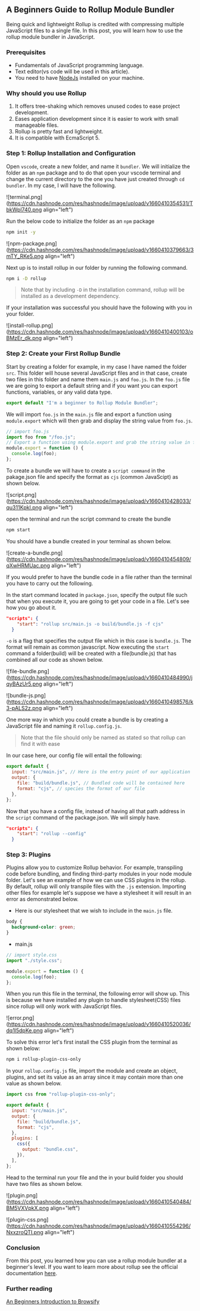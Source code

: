 ## A Beginners Guide to Rollup Module Bundler

Being quick and lightweight Rollup is credited with compressing multiple JavaScript files to a single file. In this post, you will learn how to use the rollup module bundler in JavaScript.

### Prerequisites

- Fundamentals of JavaScript programming language.
- Text editor(vs code will be used in this article).
- You need to have [NodeJs](https://nodejs.org/en/) installed on your machine.

### Why should you use Rollup

1. It offers tree-shaking which removes unused codes to ease project development.
2. Eases application development since it is easier to work with small manageable files.
3. Rollup is pretty fast and lightweight.
4. It is compatible with EcmaScript 5.

### Step 1: Rollup Installation and Configuration

Open `vscode`, create a new folder, and name it `bundler`. We will initialize the folder as an `npm` package and to do that open your vscode terminal and change the current directory to the one you have just created through `cd bundler`. In my case, I will have the following.


![terminal.png](https://cdn.hashnode.com/res/hashnode/image/upload/v1660410354531/TbkWpl740.png align="left")

Run the below code to initialize the folder as an `npm` package

```bash
npm init -y
```

![npm-package.png](https://cdn.hashnode.com/res/hashnode/image/upload/v1660410379663/3mTY_RKe5.png align="left")

Next up is to install rollup in our folder by running the following command.

```bash
npm i -D rollup
```

> Note that by including `-D` in the installation command, rollup will be installed as a development dependency.

If your installation was successful you should have the following with you in your folder.


![install-rollup.png](https://cdn.hashnode.com/res/hashnode/image/upload/v1660410400103/oBMzEr_dk.png align="left")

### Step 2: Create your First Rollup Bundle

Start by creating a folder for example, in my case I have named the folder `src`. This folder will house several JavaScript files and in that case, create two files in this folder and name them `main.js` and `foo.js`. In the `foo.js` file we are going to export a default string and if you want you can export functions, variables, or any valid data type.

```javascript
export default "I'm a beginner to Rollup Module Bundler";
```

We will import `foo.js` in the `main.js` file and export a function using `module.export` which will then grab and display the string value from `foo.js`.

```javascript
// import foo.js
import foo from "/foo.js";
// Export a function using module.export and grab the string value in foo.js. The statement will return Im a begginer to Rollup Module Bundler
module.export = function () {
  console.log(foo);
};
```

To create a bundle we will have to create a `script command` in the pakage.json file and specify the format as `cjs` (common JavaScipt) as shown below.


![script.png](https://cdn.hashnode.com/res/hashnode/image/upload/v1660410428033/qu311Kpkl.png align="left")

open the terminal and run the script command to create the bundle

```bash
npm start
```

You should have a bundle created in your terminal as shown below.


![create-a-bundle.png](https://cdn.hashnode.com/res/hashnode/image/upload/v1660410454809/qXwHRMUac.png align="left")

If you would prefer to have the bundle code in a file rather than the terminal you have to carry out the following.

In the start command located in `package.json`, specify the output file such that when you execute it, you are going to get your code in a file. Let's see how you go about it.

```json
"scripts": {
    "start": "rollup src/main.js -o build/bundle.js -f cjs"
  }
```

`-o` is a flag that specifies the output file which in this case is `bundle.js`. The format will remain as common javascript. Now executing the `start` command a folder(build) will be created with a file(bundle.js) that has combined all our code as shown below.


![file-bundle.png](https://cdn.hashnode.com/res/hashnode/image/upload/v1660410484990/jqyBAzUr5.png align="left")


![bundle-js.png](https://cdn.hashnode.com/res/hashnode/image/upload/v1660410498576/k3-pALS2z.png align="left")

One more way in which you could create a bundle is by creating a JavaScript file and naming it `rollup.config.js`.

> Note that the file should only be named as stated so that rollup can find it with ease

In our case here, our config file will entail the following:

```javascript
export default {
  input: "src/main.js", // Here is the entry point of our application
  output: {
    file: "build/bundle.js", // Bundled code will be contained here
    format: "cjs", // species the format of our file
  },
};
```

Now that you have a config file, instead of having all that path address in the `script` command of the package.json. We will simply have.

```json
"scripts": {
    "start": "rollup --config"
  }
```

### Step 3: Plugins

Plugins allow you to customize Rollup behavior. For example, transpiling code before bundling, and finding third-party modules in your node module folder. Let's see an example of how we can use CSS plugins in the rollup. By default, rollup will only transpile files with the `.js` extension. Importing other files for example let's suppose we have a stylesheet it will result in an error as demonstrated below.

- Here is our stylesheet that we wish to include in the `main.js` file.

```css
body {
  background-color: green;
}
```

- main.js

```js
// import style.css
import "./style.css";

module.export = function () {
  console.log(foo);
};
```

When you run this file in the terminal, the following error will show up. This is because we have installed any plugin to handle stylesheet(CSS) files since rollup will only work with JavaScript files.


![error.png](https://cdn.hashnode.com/res/hashnode/image/upload/v1660410520036/dq1l5dpKe.png align="left")

To solve this error let's first install the CSS plugin from the terminal as shown below:

```bash
npm i rollup-plugin-css-only
```

In your `rollup.config.js` file, import the module and create an object, plugins, and set its value as an array since it may contain more than one value as shown below.

```javascript
import css from "rollup-plugin-css-only";

export default {
  input: "src/main.js",
  output: {
    file: "build/bundle.js",
    format: "cjs",
  },
  plugins: [
    css({
      output: "bundle.css",
    }),
  ],
};
```

Head to the terminal run your file and the in your build folder you should have two files as shown below.


![plugin.png](https://cdn.hashnode.com/res/hashnode/image/upload/v1660410540484/BM5VXVpkX.png align="left")


![plugin-css.png](https://cdn.hashnode.com/res/hashnode/image/upload/v1660410554296/NxxzroQTI.png align="left")

### Conclusion

From this post, you learned how you can use a rollup module bundler at a beginner's level. If you want to learn more about rollup see the official documentation [here](https://rollupjs.org/guide/en/).

### Further reading

[An Beginners Introduction to Browsify](https://medium.com/@christopherphillips_88739/a-beginners-guide-to-browserify-1170a724ceb2)
